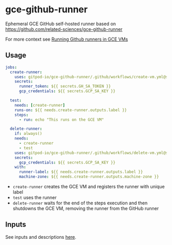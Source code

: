 # gce-github-runner

Ephemeral GCE GitHub self-hosted runner based on https://github.com/related-sciences/gce-github-runner

For more context see [Running Github runners in GCE VMs](https://www.notion.so/gitpod/Running-Github-runners-in-GCE-VMs-6ccd9c876abb4061b62671548279bca7)

## Usage

```yaml
jobs:
  create-runner:
    uses: gitpod-io/gce-github-runner/.github/workflows/create-vm.yml@secrets
    secrets:
      runner_token: ${{ secrets.GH_SA_TOKEN }}
      gcp_credentials: ${{ secrets.GCP_SA_KEY }}

  test:
    needs: [create-runner]
    runs-on: ${{ needs.create-runner.outputs.label }}
    steps:
      - run: echo "This runs on the GCE VM"

  delete-runner:
    if: always()
    needs:
      - create-runner
      - test
    uses: gitpod-io/gce-github-runner/.github/workflows/delete-vm.yml@secrets
    secrets:
      gcp_credentials: ${{ secrets.GCP_SA_KEY }}
    with:
      runner-label: ${{ needs.create-runner.outputs.label }}
      machine-zone: ${{ needs.create-runner.outputs.machine-zone }}
```

* `create-runner` creates the GCE VM and registers the runner with unique label
* `test` uses the runner
* `delete-runner` waits for the end of the steps execution and then shutdowns the GCE VM, removing the runner from the GitHub runner


## Inputs

See inputs and descriptions [here](./action.yml).
